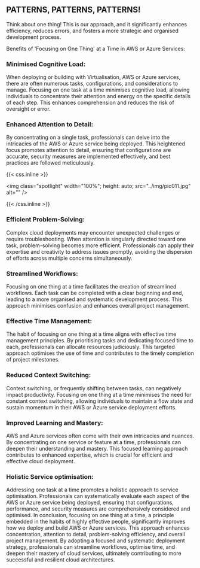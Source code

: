 ## PATTERNS, PATTERNS, PATTERNS!

Think about one thing!
This is our approach, and it significantly enhances efficiency, reduces errors, and fosters a more strategic and organised development process.

Benefits of 'Focusing on One Thing' at a Time in AWS or Azure Services:

### Minimised Cognitive Load:

When deploying or building with Virtualisation, AWS or Azure services, there are often numerous tasks, configurations, and considerations to manage. Focusing on one task at a time minimises cognitive load, allowing individuals to concentrate their attention and energy on the specific details of each step. This enhances comprehension and reduces the risk of oversight or error.

### Enhanced Attention to Detail:

By concentrating on a single task, professionals can delve into the intricacies of the AWS or Azure service being deployed. This heightened focus promotes attention to detail, ensuring that configurations are accurate, security measures are implemented effectively, and best practices are followed meticulously.

{{< css.inline >}}

<img class="spotlight" width="100%";
height: auto;
src="../img/pic011.jpg"
alt="" />

{{< /css.inline >}}

### Efficient Problem-Solving:

Complex cloud deployments may encounter unexpected challenges or require troubleshooting. When attention is singularly directed toward one task, problem-solving becomes more efficient. Professionals can apply their expertise and creativity to address issues promptly, avoiding the dispersion of efforts across multiple concerns simultaneously.

### Streamlined Workflows:

Focusing on one thing at a time facilitates the creation of streamlined workflows. Each task can be completed with a clear beginning and end, leading to a more organised and systematic development process. This approach minimises confusion and enhances overall project management.

### Effective Time Management:

The habit of focusing on one thing at a time aligns with effective time management principles. By prioritising tasks and dedicating focused time to each, professionals can allocate resources judiciously. This targeted approach optimises the use of time and contributes to the timely completion of project milestones.

### Reduced Context Switching:

Context switching, or frequently shifting between tasks, can negatively impact productivity. Focusing on one thing at a time minimises the need for constant context switching, allowing individuals to maintain a flow state and sustain momentum in their AWS or Azure service deployment efforts.

### Improved Learning and Mastery:

AWS and Azure services often come with their own intricacies and nuances. By concentrating on one service or feature at a time, professionals can deepen their understanding and mastery. This focused learning approach contributes to enhanced expertise, which is crucial for efficient and effective cloud deployment.

### Holistic Service optimisation:

Addressing one task at a time promotes a holistic approach to service optimisation. Professionals can systematically evaluate each aspect of the AWS or Azure service being deployed, ensuring that configurations, performance, and security measures are comprehensively considered and optimised.
In conclusion, focusing on one thing at a time, a principle embedded in the habits of highly effective people, significantly improves how we deploy and build AWS or Azure services. This approach enhances concentration, attention to detail, problem-solving efficiency, and overall project management. By adopting a focused and systematic deployment strategy, professionals can streamline workflows, optimise time, and deepen their mastery of cloud services, ultimately contributing to more successful and resilient cloud architectures.